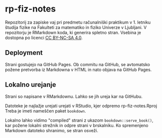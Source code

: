 # rp-fiz-notes

Repozitorij za zapiske vaj pri predmetu računalniški praktikum v 1. letniku študija fizike na Fakulteti za matematiko in fiziko Univerze v Ljubljani.
V repozitorju je RMarkdown koda, ki generira spletno stran. Vsebina je dostopna po licenci [CC BY-NC-SA 4.0](https://creativecommons.org/licenses/by-nc-sa/4.0/).

## Deployment

Strani gostujejo na GitHub Pages. Ob commitu na GitHub, se avtomatsko požene
pretvorba iz Markdowna v HTML in nato objava na GitHub Pages.

## Lokalno urejanje

Strani so napisane v RMarkdownu. Lahko se jih ureja kar na GitHubu.

Datoteke je najlažje urejati urejati v RStudio, kjer odpremo rp-fiz-notes.Rproj
Treba je imeti nameščen paket `bookdown`.

Lokalno lahko vidimo "compiled" strani z ukazom `bookdown::serve_book()`, kar požene lokalni strežnik in odpre strani v brskalniku. Ko spremenjeno Markdown datoteko shranimo, se stran osveži.
